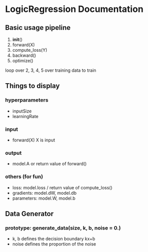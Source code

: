 # LogicRegression Documentation
## Basic usage pipeline
1. __init__()
2. forward(X)
3. compute_loss(Y)
4. backward()
5. optimize()

loop over 2, 3, 4, 5 over training data to train
## Things to display
### hyperparameters
* inputSize
* learningRate
### input
* forward(X) X is input
### output
* model.A or return value of forward()
### others (for fun)
* loss: model.loss / return value of compute_loss()
* gradients: model.dW, model.db
* parameters: model.W, model.b

## Data Generator
### prototype: generate_data(size, k, b, noise = 0.)
* k, b defines the decision boundary kx+b
* noise defines the proportion of the noise
